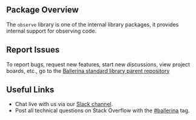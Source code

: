 ## Package Overview

The `observe` library is one of the internal library packages, it provides internal support for observing code.

## Report Issues

To report bugs, request new features, start new discussions, view project boards, etc., go to the <a target="_blank" href="https://github.com/ballerina-platform/ballerina-standard-library">Ballerina standard library parent repository</a>

## Useful Links

* Chat live with us via our <a target="_blank" href="https://ballerina.io/community/slack/">Slack channel</a>.
* Post all technical questions on Stack Overflow with the <a target="_blank" href="https://stackoverflow.com/questions/tagged/ballerina">#ballerina</a> tag.
